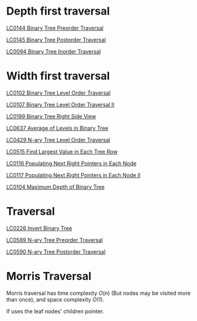 # Depth first traversal

[LC0144 Binary Tree Preorder Traversal](../Problems/LC/LC0144.md)

[LC0145 Binary Tree Postorder Traversal](../Problems/LC/LC0145.md)

[LC0094 Binary Tree Inorder Traversal](../Problems/LC/LC0094.md)

# Width first traversal

[LC0102 Binary Tree Level Order Traversal](../Problems/LC/LC0102.md)

[LC0107 Binary Tree Level Order Traversal II](../Problems/LC/LC0107.md)

[LC0199 Binary Tree Right Side View](../Problems/LC/LC0199.md)

[LC0637 Average of Levels in Binary Tree](../Problems/LC/LC0637.md)

[LC0429 N-ary Tree Level Order Traversal](../Problems/LC/LC0429.md)

[LC0515 Find Largest Value in Each Tree Row](../Problems/LC/LC0515.md)

[LC0116 Populating Next Right Pointers in Each Node](../Problems/LC/LC0116.md)

[LC0117 Populating Next Right Pointers in Each Node II](../Problems/LC/LC0117.md)

[LC0104 Maximum Depth of Binary Tree](../Problems/LC/LC0104.md)

# Traversal

[LC0226 Invert Binary Tree](../Problems/LC/LC0226.md)

[LC0589 N-ary Tree Preorder Traversal](../Problems/LC/LC0589.md)

[LC0590 N-ary Tree Postorder Traversal](../Problems/LC/LC0590.md)

# Morris Traversal

Morris traversal has time complexity $O(n)$ (But nodes may be visited more than once), and space complexity $O(1)$.

If uses the leaf nodes' children pointer.